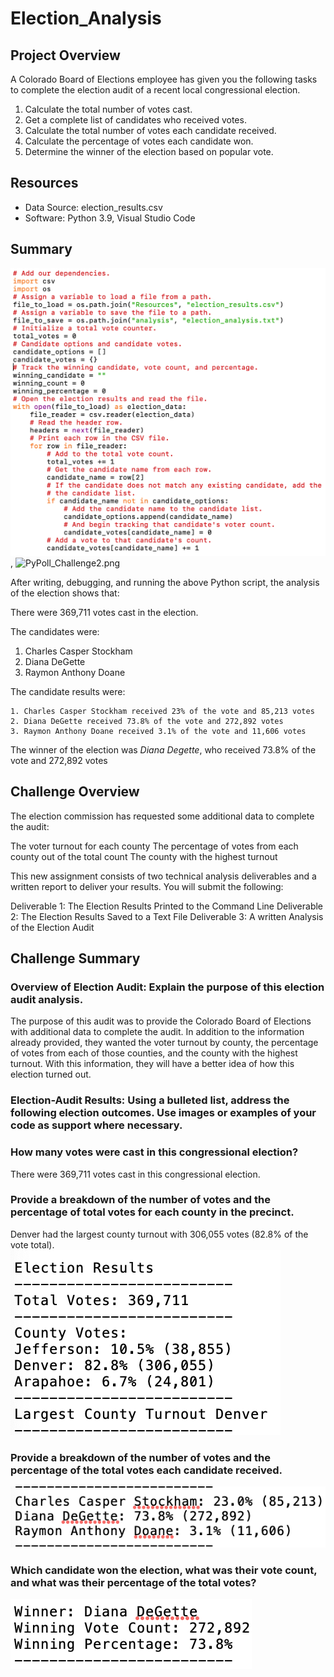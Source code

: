 # Election_Analysis

## Project Overview
A Colorado Board of Elections employee has given you the following tasks to complete the election audit of a recent local congressional election.

1. Calculate the total number of votes cast.
2. Get a complete list of candidates who received votes.
3. Calculate the total number of votes each candidate received.
4. Calculate the percentage of votes each candidate won.
5. Determine the winner of the election based on popular vote. 

## Resources
- Data Source: election_results.csv
- Software: Python 3.9, Visual Studio Code

## Summary
![PyPoll_Challenge1.png](Resources/PyPoll_Challenge1.png), ![PyPoll_Challenge2.png](PyPoll_Challenge2.png)

After writing, debugging, and running the above Python script, the analysis of the election shows that:

There were 369,711 votes cast in the election.

The candidates were:
  1. Charles Casper Stockham
  2. Diana DeGette
  3. Raymon Anthony Doane
  
The candidate results were:

    1. Charles Casper Stockham received 23% of the vote and 85,213 votes
    2. Diana DeGette received 73.8% of the vote and 272,892 votes
    3. Raymon Anthony Doane received 3.1% of the vote and 11,606 votes
    
The winner of the election was *Diana Degette*, who received 73.8% of the vote and 272,892 votes
  
 ## Challenge Overview
The election commission has requested some additional data to complete the audit:

The voter turnout for each county
The percentage of votes from each county out of the total count
The county with the highest turnout

This new assignment consists of two technical analysis deliverables and a written report to deliver your results. You will submit the following:

Deliverable 1: The Election Results Printed to the Command Line
Deliverable 2: The Election Results Saved to a Text File
Deliverable 3: A written Analysis of the Election Audit
 
 ## Challenge Summary
### Overview of Election Audit: Explain the purpose of this election audit analysis.
The purpose of this audit was to provide the Colorado Board of Elections with additional data to complete the audit. In addition to the information already provided, they wanted the voter turnout by county, the percentage of votes from each of those counties, and the county with the highest turnout. With this information, they will have a better idea of how this election turned out.

### Election-Audit Results: Using a bulleted list, address the following election outcomes. Use images or examples of your code as support where necessary.

### How many votes were cast in this congressional election?
There were 369,711 votes cast in this congressional election.

### Provide a breakdown of the number of votes and the percentage of total votes for each county in the precinct.
Denver had the largest county turnout with 306,055 votes (82.8% of the vote total).
![breakdown_of_votes.png](Resources/breakdown_of_votes.png)

### Provide a breakdown of the number of votes and the percentage of the total votes each candidate received.
![votes_by_candidate.png](Resources/votes_by_candidate.png)

### Which candidate won the election, what was their vote count, and what was their percentage of the total votes?
![diana_degette_totals.png](Resources/diana_degette_totals.png)


